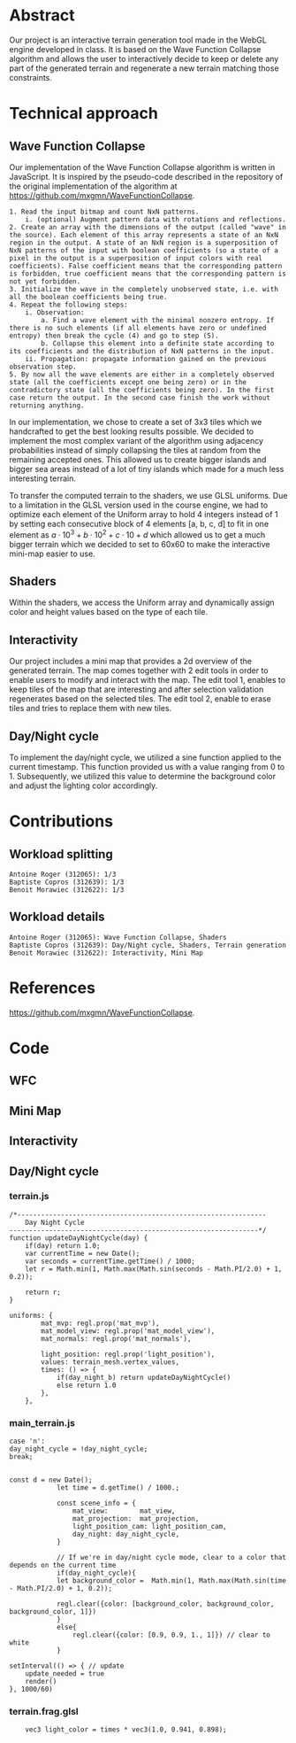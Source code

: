 # Abstract

Our project is an interactive terrain generation tool made in the WebGL engine developed in class. It is based on the Wave Function Collapse algorithm and allows the user to interactively decide to keep or delete any part of the generated terrain and regenerate a new terrain matching those constraints.

# Technical approach

## Wave Function Collapse

Our implementation of the Wave Function Collapse algorithm is written in JavaScript.
It is inspired by the pseudo-code described in the repository of the original implementation of the algorithm at https://github.com/mxgmn/WaveFunctionCollapse.

```
1. Read the input bitmap and count NxN patterns. 
    i. (optional) Augment pattern data with rotations and reflections.
2. Create an array with the dimensions of the output (called "wave" in the source). Each element of this array represents a state of an NxN region in the output. A state of an NxN region is a superposition of NxN patterns of the input with boolean coefficients (so a state of a pixel in the output is a superposition of input colors with real coefficients). False coefficient means that the corresponding pattern is forbidden, true coefficient means that the corresponding pattern is not yet forbidden.
3. Initialize the wave in the completely unobserved state, i.e. with all the boolean coefficients being true.
4. Repeat the following steps:
    i. Observation:
        a. Find a wave element with the minimal nonzero entropy. If there is no such elements (if all elements have zero or undefined entropy) then break the cycle (4) and go to step (5).
        b. Collapse this element into a definite state according to its coefficients and the distribution of NxN patterns in the input.
    ii. Propagation: propagate information gained on the previous observation step.
5. By now all the wave elements are either in a completely observed state (all the coefficients except one being zero) or in the contradictory state (all the coefficients being zero). In the first case return the output. In the second case finish the work without returning anything.
```

In our implementation, we chose to create a set of 3x3 tiles which we handcrafted to get the best looking results possible.
We decided to implement the most complex variant of the algorithm using adjacency probabilities instead of simply collapsing the tiles at random from the remaining accepted ones.
This allowed us to create bigger islands and bigger sea areas instead of a lot of tiny islands which made for a much less interesting terrain.

To transfer the computed terrain to the shaders, we use GLSL uniforms. Due to a limitation in the GLSL version used in the course engine, we had to optimize each element of the Uniform array to hold 4 integers instead of 1 by setting each consecutive block of 4 elements [a, b, c, d] to fit in one element as $a \cdot 10^3 + b \cdot 10^2 + c \cdot 10 + d$ which allowed us to get a much bigger terrain which we decided to set to 60x60 to make the interactive mini-map easier to use.

## Shaders
Within the shaders, we access the Uniform array and dynamically assign color and height values based on the type of each tile.

## Interactivity
Our project includes a mini map that provides a 2d overview of the generated terrain. The map comes together with 2 edit tools in order to enable users to modify and interact with the map. The edit tool 1, enables to keep tiles of the map that are interesting and after selection validation regenerates based on the selected tiles. The edit tool 2, enable to erase tiles and tries to replace them with new tiles.

## Day/Night cycle

To implement the day/night cycle, we utilized a sine function applied to the current timestamp. This function provided us with a value ranging from 0 to 1. Subsequently, we utilized this value to determine the background color and adjust the lighting color accordingly.

# Contributions

## Workload splitting

    Antoine Roger (312065): 1/3
    Baptiste Copros (312639): 1/3
    Benoit Morawiec (312622): 1/3

## Workload details

    Antoine Roger (312065): Wave Function Collapse, Shaders
    Baptiste Copros (312639): Day/Night cycle, Shaders, Terrain generation
    Benoit Morawiec (312622): Interactivity, Mini Map

# References
https://github.com/mxgmn/WaveFunctionCollapse.

# Code 

## WFC

## Mini Map

## Interactivity

## Day/Night cycle

### terrain.js
    /*---------------------------------------------------------------
		Day Night Cycle
	---------------------------------------------------------------*/
    function updateDayNightCycle(day) {
	    if(day) return 1.0;
        var currentTime = new Date();
        var seconds = currentTime.getTime() / 1000;
	    let r = Math.min(1, Math.max(Math.sin(seconds - Math.PI/2.0) + 1, 0.2));

        return r;
    }

    uniforms: {
			mat_mvp: regl.prop('mat_mvp'),
			mat_model_view: regl.prop('mat_model_view'),
			mat_normals: regl.prop('mat_normals'),

			light_position: regl.prop('light_position'),
			values: terrain_mesh.vertex_values,
			times: () => {
				if(day_night_b) return updateDayNightCycle()
				else return 1.0
			},
		},

### main_terrain.js

    case 'n':
	day_night_cycle = !day_night_cycle;
	break;


    const d = new Date();
				let time = d.getTime() / 1000.;	

				const scene_info = {
					mat_view:        mat_view,
					mat_projection:  mat_projection,
					light_position_cam: light_position_cam,
					day_night: day_night_cycle,
				}

				// If we're in day/night cycle mode, clear to a color that depends on the current time
				if(day_night_cycle){
				let background_color =  Math.min(1, Math.max(Math.sin(time - Math.PI/2.0) + 1, 0.2));

				regl.clear({color: [background_color, background_color, background_color, 1]})
				}
				else{
					regl.clear({color: [0.9, 0.9, 1., 1]}) // clear to white
				}

    setInterval(() => { // update 
		update_needed = true
		render()
	}, 1000/60)

### terrain.frag.glsl
    	vec3 light_color = times * vec3(1.0, 0.941, 0.898);
    